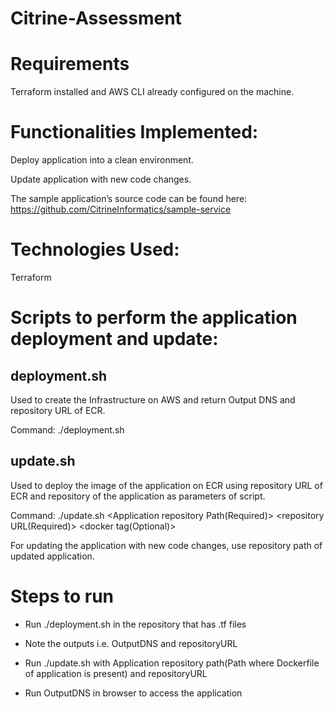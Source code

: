 # Citrine-Assessment

# Requirements

Terraform installed and AWS CLI already configured on the machine.

# Functionalities Implemented:

  Deploy application into a clean environment.
  
  Update application with new code changes.
  
The sample application’s source code can be found here: https://github.com/CitrineInformatics/sample-service

# Technologies Used: 

  Terraform

# Scripts to perform the application deployment and update:

## deployment.sh

   Used to create the Infrastructure on AWS and return Output DNS and repository URL of ECR.

   Command: ./deployment.sh

## update.sh

   Used to deploy the image of the application on ECR using repository URL of ECR and repository of the application as parameters of script.

   Command: ./update.sh <Application repository Path(Required)> <repository URL(Required)> <docker tag(Optional)>
  
   For updating the application with new code changes, use repository path of updated application.

# Steps to run

   - Run ./deployment.sh in the repository that has .tf files

   - Note the outputs i.e. OutputDNS and repositoryURL

   - Run ./update.sh with Application repository path(Path where Dockerfile of application is present) and repositoryURL

   - Run OutputDNS in browser to access the application

